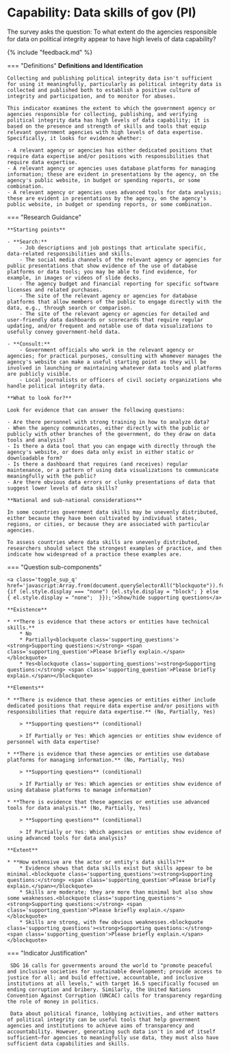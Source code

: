 # Capability: Data skills of gov (PI)

The survey asks the question: To what extent do the agencies responsible for data on political integrity appear to have high levels of data capability? 

{% include "feedback.md" %}


    
=== "Definitions"
    **Definitions and Identification**
    
    Collecting and publishing political integrity data isn't sufficient for using it meaningfully, particularly as political integrity data is collected and published both to establish a positive culture of integrity and participation, and to monitor for abuses. 
    
    This indicator examines the extent to which the government agency or agencies responsible for collecting, publishing, and verifying political integrity data has high levels of data capability; it is based on the presence and strength of skills and tools that equip relevant government agencies with high levels of data expertise. Specifically, it looks for evidence whether:
    
    - A relevant agency or agencies has either dedicated positions that require data expertise and/or positions with responsibilities that require data expertise.
    - A relevant agency or agencies uses database platforms for managing information; these are evident in presentations by the agency, on the agency's public website, in budget or spending reports, or some combination.
    - A relevant agency or agencies uses advanced tools for data analysis; these are evident in presentations by the agency, on the agency's public website, in budget or spending reports, or some combination.
    
=== "Research Guidance"
    
    **Starting points**
    
    - **Search:**
        - Job descriptions and job postings that articulate specific, data-related responsibilities and skills.
        - The social media channels of the relevant agency or agencies for public presentations that show evidence of the use of database platforms or data tools; you may be able to find evidence, for example, in images or videos of slide decks.
        - The agency budget and financial reporting for specific software licenses and related purchases.
        - The site of the relevant agency or agencies for database platforms that allow members of the public to engage directly with the data, e.g., through search or comparison.
        - The site of the relevant agency or agencies for detailed and user-friendly data dashboards or scorecards that require regular updating, and/or frequent and notable use of data visualizations to usefully convey government-held data.
    
    - **Consult:**
        - Government officials who work in the relevant agency or agencies; for practical purposes, consulting with whomever manages the agency's website can make a useful starting point as they will be involved in launching or maintaining whatever data tools and platforms are publicly visible.
        - Local journalists or officers of civil society organizations who handle political integrity data.
    
    **What to look for?**
    
    Look for evidence that can answer the following questions:
    
    - Are there personnel with strong training in how to analyze data?
    - When the agency communicates, either directly with the public or publicly with other branches of the government, do they draw on data tools and analysis?
    - Is there a data tool that you can engage with directly through the agency's website, or does data only exist in either static or downloadable form?
    - Is there a dashboard that requires (and receives) regular maintenance, or a pattern of using data visualizations to communicate meaningfully with the public?
    - Are there obvious data errors or clunky presentations of data that suggest lower levels of data skills?
    
    **National and sub-national considerations**
    
    In some countries government data skills may be unevenly distributed, either because they have been cultivated by individual states, regions, or cities, or because they are associated with particular agencies.
    
    To assess countries where data skills are unevenly distributed, researchers should select the strongest examples of practice, and then indicate how widespread of a practice these examples are.

=== "Question sub-components"

    <a class='toggle_sup_q' href='javascript:Array.from(document.querySelectorAll("blockquote")).forEach(function(el) {if (el.style.display === "none") {el.style.display = "block"; } else { el.style.display = "none";  }});'>Show/hide supporting questions</a>
    
    **Existence**
    
    * **There is evidence that these actors or entities have technical skills.**
        * No
        * Partially<blockquote class='supporting_questions'><strong>Supporting questions:</strong> <span class='supporting_question'>Please briefly explain.</span></blockquote>
        * Yes<blockquote class='supporting_questions'><strong>Supporting questions:</strong> <span class='supporting_question'>Please briefly explain.</span></blockquote>
    
    **Elements**
    
    * **There is evidence that these agencies or entities either include dedicated positions that require data expertise and/or positions with responsibilities that require data expertise.** (No, Partially, Yes)
    
        > **Supporting questions** (conditional)
    
        > If Partially or Yes: Which agencies or entities show evidence of personnel with data expertise?
    
    * **There is evidence that these agencies or entities use database platforms for managing information.** (No, Partially, Yes)
    
        > **Supporting questions** (conditional)
    
        > If Partially or Yes: Which agencies or entities show evidence of using database platforms to manage information?
    
    * **There is evidence that these agencies or entities use advanced tools for data analysis.** (No, Partially, Yes)
    
        > **Supporting questions** (conditional)
    
        > If Partially or Yes: Which agencies or entities show evidence of using advanced tools for data analysis?
    
    **Extent**
    
    * **How extensive are the actor or entity's data skills?**
        * Evidence shows that data skills exist but skills appear to be minimal.<blockquote class='supporting_questions'><strong>Supporting questions:</strong> <span class='supporting_question'>Please briefly explain.</span></blockquote>
        * Skills are moderate; they are more than minimal but also show some weaknesses.<blockquote class='supporting_questions'><strong>Supporting questions:</strong> <span class='supporting_question'>Please briefly explain.</span></blockquote>
        * Skills are strong, with few obvious weaknesses.<blockquote class='supporting_questions'><strong>Supporting questions:</strong> <span class='supporting_question'>Please briefly explain.</span></blockquote>


=== "Indicator Justification"


     SDG 16 calls for governments around the world to "promote peaceful and inclusive societies for sustainable development; provide access to justice for all; and build effective, accountable, and inclusive institutions at all levels," with target 16.5 specifically focused on ending corruption and bribery. Similarly, the United Nations Convention Against Corruption (UNCAC) calls for transparency regarding the role of money in politics. 
     
     Data about political finance, lobbying activities, and other matters of political integrity can be useful tools that help government agencies and institutions to achieve aims of transparency and accountability. However, generating such data isn't in and of itself sufficient—for agencies to meaningfully use data, they must also have sufficient data capabilities and skills.